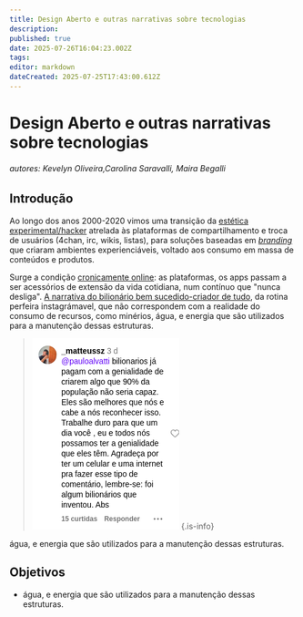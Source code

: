 ```yaml
---
title: Design Aberto e outras narrativas sobre tecnologias
description: 
published: true
date: 2025-07-26T16:04:23.002Z
tags: 
editor: markdown
dateCreated: 2025-07-25T17:43:00.612Z
---
```


# Design Aberto e outras narrativas sobre tecnologias

###### autores: Kevelyn Oliveira,Carolina Saravalli, Maira Begalli

## Introdução

Ao longo dos anos 2000-2020 vimos uma transição da [estética experimental/hacker](http://dx.doi.org/10.26512/2015.04.T.20590) atrelada às plataformas de compartilhamento e troca de usuários (4chan, irc, wikis, listas), para soluções baseadas em [*branding*](https://www.researchgate.net/publication/314101152_The_Language_of_Branding_Theory_Strategies_and_Tactics) que criaram ambientes experienciáveis, voltado aos consumo em massa de conteúdos e produtos. 

Surge a condição [cronicamente online](https://kumarrayna.medium.com/the-effects-of-being-chronically-online-and-how-it-distorts-our-view-of-reality-23ae4e58e696): as plataformas, os apps passam a ser acessórios de extensão da vida cotidiana, num contínuo que "nunca desliga". [A narrativa do bilionário bem sucedido-criador de tudo](https://floatvibes.substack.com/p/vibes-iluminismo-das-trevas), da rotina perfeira instagrámavel, que não correspondem com a realidade do consumo de recursos, como minérios, água, e energia que são utilizados para a manutenção dessas estruturas.

> ![captura_de_tela_de_2025-07-04_15-41-20.png](/projetos/captura_de_tela_de_2025-07-04_15-41-20.png)
{.is-info}

água, e energia que são utilizados para a manutenção dessas estruturas.


## Objetivos

- água, e energia que são utilizados para a manutenção dessas estruturas.



